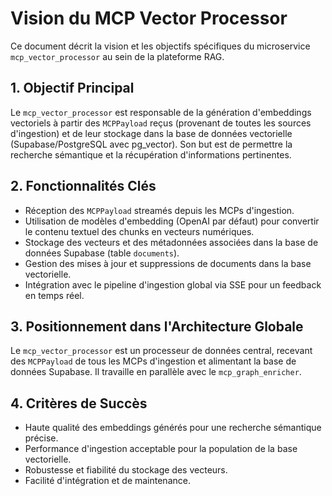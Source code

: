 # Vision du MCP Vector Processor

Ce document décrit la vision et les objectifs spécifiques du microservice `mcp_vector_processor` au sein de la plateforme RAG.

## 1. Objectif Principal

Le `mcp_vector_processor` est responsable de la génération d'embeddings vectoriels à partir des `MCPPayload` reçus (provenant de toutes les sources d'ingestion) et de leur stockage dans la base de données vectorielle (Supabase/PostgreSQL avec pg_vector). Son but est de permettre la recherche sémantique et la récupération d'informations pertinentes.

## 2. Fonctionnalités Clés

- Réception des `MCPPayload` streamés depuis les MCPs d'ingestion.
- Utilisation de modèles d'embedding (OpenAI par défaut) pour convertir le contenu textuel des chunks en vecteurs numériques.
- Stockage des vecteurs et des métadonnées associées dans la base de données Supabase (table `documents`).
- Gestion des mises à jour et suppressions de documents dans la base vectorielle.
- Intégration avec le pipeline d'ingestion global via SSE pour un feedback en temps réel.

## 3. Positionnement dans l'Architecture Globale

Le `mcp_vector_processor` est un processeur de données central, recevant des `MCPPayload` de tous les MCPs d'ingestion et alimentant la base de données Supabase. Il travaille en parallèle avec le `mcp_graph_enricher`.

## 4. Critères de Succès

- Haute qualité des embeddings générés pour une recherche sémantique précise.
- Performance d'ingestion acceptable pour la population de la base vectorielle.
- Robustesse et fiabilité du stockage des vecteurs.
- Facilité d'intégration et de maintenance.
